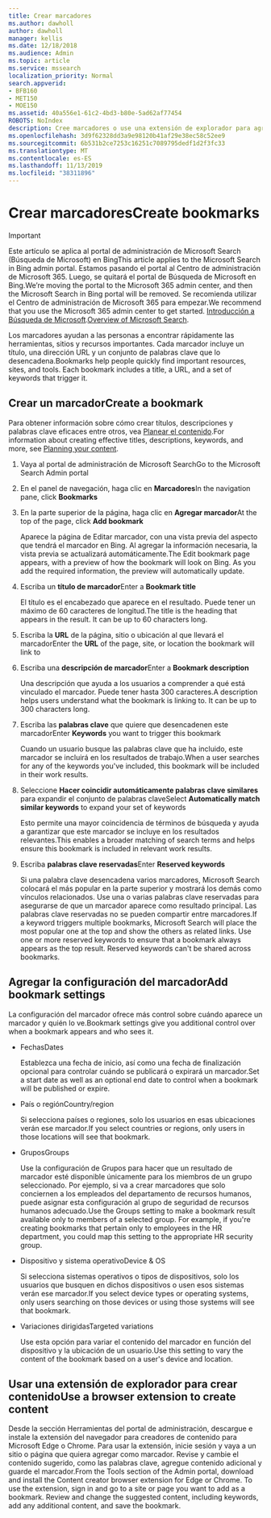 ```yaml
---
title: Crear marcadores
ms.author: dawholl
author: dawholl
manager: kellis
ms.date: 12/18/2018
ms.audience: Admin
ms.topic: article
ms.service: mssearch
localization_priority: Normal
search.appverid:
- BFB160
- MET150
- MOE150
ms.assetid: 40a556e1-61c2-4bd3-b80e-5ad62af77454
ROBOTS: NoIndex
description: Cree marcadores o use una extensión de explorador para agregarlos a los resultados de trabajo de Microsoft Search
ms.openlocfilehash: 3d9f62328dd3a9e98120b41af29e38ec58c52ee9
ms.sourcegitcommit: 6b531b2ce7253c16251c7089795dedf1d2f3fc33
ms.translationtype: MT
ms.contentlocale: es-ES
ms.lasthandoff: 11/13/2019
ms.locfileid: "38311896"
---
```

# <a name="create-bookmarks"></a><span data-ttu-id="a8fdf-103">Crear marcadores</span><span class="sxs-lookup"><span data-stu-id="a8fdf-103">Create bookmarks</span></span>

> [!IMPORTANT]
> <span data-ttu-id="a8fdf-104">Este artículo se aplica al portal de administración de Microsoft Search (Búsqueda de Microsoft) en Bing</span><span class="sxs-lookup"><span data-stu-id="a8fdf-104">This article applies to the Microsoft Search in Bing admin portal.</span></span> <span data-ttu-id="a8fdf-105">Estamos pasando el portal al Centro de administración de Microsoft 365. Luego, se quitará el portal de Búsqueda de Microsoft en Bing.</span><span class="sxs-lookup"><span data-stu-id="a8fdf-105">We’re moving the portal to the Microsoft 365 admin center, and then the Microsoft Search in Bing portal will be removed.</span></span> <span data-ttu-id="a8fdf-106">Se recomienda utilizar el Centro de administración de Microsoft 365 para empezar.</span><span class="sxs-lookup"><span data-stu-id="a8fdf-106">We recommend that you use the Microsoft 365 admin center to get started.</span></span> <span data-ttu-id="a8fdf-107">[Introducción a Búsqueda de Microsoft](overview-microsoft-search.md).</span><span class="sxs-lookup"><span data-stu-id="a8fdf-107">[Overview of Microsoft Search](overview-microsoft-search.md).</span></span>
    
<span data-ttu-id="a8fdf-p102">Los marcadores ayudan a las personas a encontrar rápidamente las herramientas, sitios y recursos importantes. Cada marcador incluye un título, una dirección URL y un conjunto de palabras clave que lo desencadena.</span><span class="sxs-lookup"><span data-stu-id="a8fdf-p102">Bookmarks help people quickly find important resources, sites, and tools. Each bookmark includes a title, a URL, and a set of keywords that trigger it.</span></span>
  
## <a name="create-a-bookmark"></a><span data-ttu-id="a8fdf-110">Crear un marcador</span><span class="sxs-lookup"><span data-stu-id="a8fdf-110">Create a bookmark</span></span>

<span data-ttu-id="a8fdf-111">Para obtener información sobre cómo crear títulos, descripciones y palabras clave eficaces entre otros, vea [Planear el contenido](plan-your-content.md).</span><span class="sxs-lookup"><span data-stu-id="a8fdf-111">For information about creating effective titles, descriptions, keywords, and more, see [Planning your content](plan-your-content.md).</span></span>
  
1. <span data-ttu-id="a8fdf-112">Vaya al portal de administración de Microsoft Search</span><span class="sxs-lookup"><span data-stu-id="a8fdf-112">Go to the Microsoft Search Admin portal</span></span>
    
2. <span data-ttu-id="a8fdf-113">En el panel de navegación, haga clic en **Marcadores**</span><span class="sxs-lookup"><span data-stu-id="a8fdf-113">In the navigation pane, click **Bookmarks**</span></span>
    
3. <span data-ttu-id="a8fdf-114">En la parte superior de la página, haga clic en **Agregar marcador**</span><span class="sxs-lookup"><span data-stu-id="a8fdf-114">At the top of the page, click **Add bookmark**</span></span>
    
    <span data-ttu-id="a8fdf-p103">Aparece la página de Editar marcador, con una vista previa del aspecto que tendrá el marcador en Bing. Al agregar la información necesaria, la vista previa se actualizará automáticamente.</span><span class="sxs-lookup"><span data-stu-id="a8fdf-p103">The Edit bookmark page appears, with a preview of how the bookmark will look on Bing. As you add the required information, the preview will automatically update.</span></span>
    
4. <span data-ttu-id="a8fdf-117">Escriba un **título de marcador**</span><span class="sxs-lookup"><span data-stu-id="a8fdf-117">Enter a **Bookmark title**</span></span>
    
    <span data-ttu-id="a8fdf-p104">El título es el encabezado que aparece en el resultado. Puede tener un máximo de 60 caracteres de longitud.</span><span class="sxs-lookup"><span data-stu-id="a8fdf-p104">The title is the heading that appears in the result. It can be up to 60 characters long.</span></span>
    
5. <span data-ttu-id="a8fdf-120">Escriba la **URL** de la página, sitio o ubicación al que llevará el marcador</span><span class="sxs-lookup"><span data-stu-id="a8fdf-120">Enter the **URL** of the page, site, or location the bookmark will link to</span></span> 
    
6. <span data-ttu-id="a8fdf-121">Escriba una **descripción de marcador**</span><span class="sxs-lookup"><span data-stu-id="a8fdf-121">Enter a **Bookmark description**</span></span>
    
    <span data-ttu-id="a8fdf-p105">Una descripción que ayuda a los usuarios a comprender a qué está vinculado el marcador. Puede tener hasta 300 caracteres.</span><span class="sxs-lookup"><span data-stu-id="a8fdf-p105">A description helps users understand what the bookmark is linking to. It can be up to 300 characters long.</span></span>
    
7. <span data-ttu-id="a8fdf-124">Escriba las **palabras clave** que quiere que desencadenen este marcador</span><span class="sxs-lookup"><span data-stu-id="a8fdf-124">Enter **Keywords** you want to trigger this bookmark</span></span> 
    
    <span data-ttu-id="a8fdf-125">Cuando un usuario busque las palabras clave que ha incluido, este marcador se incluirá en los resultados de trabajo.</span><span class="sxs-lookup"><span data-stu-id="a8fdf-125">When a user searches for any of the keywords you've included, this bookmark will be included in their work results.</span></span>
    
8. <span data-ttu-id="a8fdf-126">Seleccione **Hacer coincidir automáticamente palabras clave similares** para expandir el conjunto de palabras clave</span><span class="sxs-lookup"><span data-stu-id="a8fdf-126">Select **Automatically match similar keywords** to expand your set of keywords</span></span> 
    
    <span data-ttu-id="a8fdf-127">Esto permite una mayor coincidencia de términos de búsqueda y ayuda a garantizar que este marcador se incluye en los resultados relevantes.</span><span class="sxs-lookup"><span data-stu-id="a8fdf-127">This enables a broader matching of search terms and helps ensure this bookmark is included in relevant work results.</span></span>
    
9. <span data-ttu-id="a8fdf-128">Escriba **palabras clave reservadas**</span><span class="sxs-lookup"><span data-stu-id="a8fdf-128">Enter **Reserved keywords**</span></span>
    
    <span data-ttu-id="a8fdf-p106">Si una palabra clave desencadena varios marcadores, Microsoft Search colocará el más popular en la parte superior y mostrará los demás como vínculos relacionados. Use una o varias palabras clave reservadas para asegurarse de que un marcador aparece como resultado principal. Las palabras clave reservadas no se pueden compartir entre marcadores.</span><span class="sxs-lookup"><span data-stu-id="a8fdf-p106">If a keyword triggers multiple bookmarks, Microsoft Search will place the most popular one at the top and show the others as related links. Use one or more reserved keywords to ensure that a bookmark always appears as the top result. Reserved keywords can't be shared across bookmarks.</span></span>
    
## <a name="add-bookmark-settings"></a><span data-ttu-id="a8fdf-132">Agregar la configuración del marcador</span><span class="sxs-lookup"><span data-stu-id="a8fdf-132">Add bookmark settings</span></span>

<span data-ttu-id="a8fdf-133">La configuración del marcador ofrece más control sobre cuándo aparece un marcador y quién lo ve.</span><span class="sxs-lookup"><span data-stu-id="a8fdf-133">Bookmark settings give you additional control over when a bookmark appears and who sees it.</span></span>
  
- <span data-ttu-id="a8fdf-134">Fechas</span><span class="sxs-lookup"><span data-stu-id="a8fdf-134">Dates</span></span>
    
    <span data-ttu-id="a8fdf-135">Establezca una fecha de inicio, así como una fecha de finalización opcional para controlar cuándo se publicará o expirará un marcador.</span><span class="sxs-lookup"><span data-stu-id="a8fdf-135">Set a start date as well as an optional end date to control when a bookmark will be published or expire.</span></span> 
    
- <span data-ttu-id="a8fdf-136">País o región</span><span class="sxs-lookup"><span data-stu-id="a8fdf-136">Country/region</span></span>
    
    <span data-ttu-id="a8fdf-137">Si selecciona países o regiones, solo los usuarios en esas ubicaciones verán ese marcador.</span><span class="sxs-lookup"><span data-stu-id="a8fdf-137">If you select countries or regions, only users in those locations will see that bookmark.</span></span>
    
- <span data-ttu-id="a8fdf-138">Grupos</span><span class="sxs-lookup"><span data-stu-id="a8fdf-138">Groups</span></span>
    
    <span data-ttu-id="a8fdf-p107">Use la configuración de Grupos para hacer que un resultado de marcador esté disponible únicamente para los miembros de un grupo seleccionado. Por ejemplo, si va a crear marcadores que solo conciernen a los empleados del departamento de recursos humanos, puede asignar esta configuración al grupo de seguridad de recursos humanos adecuado.</span><span class="sxs-lookup"><span data-stu-id="a8fdf-p107">Use the Groups setting to make a bookmark result available only to members of a selected group. For example, if you're creating bookmarks that pertain only to employees in the HR department, you could map this setting to the appropriate HR security group.</span></span>
    
- <span data-ttu-id="a8fdf-141">Dispositivo y sistema operativo</span><span class="sxs-lookup"><span data-stu-id="a8fdf-141">Device &amp; OS</span></span>
    
    <span data-ttu-id="a8fdf-142">Si selecciona sistemas operativos o tipos de dispositivos, solo los usuarios que busquen en dichos dispositivos o usen esos sistemas verán ese marcador.</span><span class="sxs-lookup"><span data-stu-id="a8fdf-142">If you select device types or operating systems, only users searching on those devices or using those systems will see that bookmark.</span></span>
    
- <span data-ttu-id="a8fdf-143">Variaciones dirigidas</span><span class="sxs-lookup"><span data-stu-id="a8fdf-143">Targeted variations</span></span>
    
    <span data-ttu-id="a8fdf-144">Use esta opción para variar el contenido del marcador en función del dispositivo y la ubicación de un usuario.</span><span class="sxs-lookup"><span data-stu-id="a8fdf-144">Use this setting to vary the content of the bookmark based on a user's device and location.</span></span>
    
## <a name="use-a-browser-extension-to-create-content"></a><span data-ttu-id="a8fdf-145">Usar una extensión de explorador para crear contenido</span><span class="sxs-lookup"><span data-stu-id="a8fdf-145">Use a browser extension to create content</span></span>

<span data-ttu-id="a8fdf-p108">Desde la sección Herramientas del portal de administración, descargue e instale la extensión del navegador para creadores de contenido para Microsoft Edge o Chrome. Para usar la extensión, inicie sesión y vaya a un sitio o página que quiera agregar como marcador. Revise y cambie el contenido sugerido, como las palabras clave, agregue contenido adicional y guarde el marcador.</span><span class="sxs-lookup"><span data-stu-id="a8fdf-p108">From the Tools section of the Admin portal, download and install the Content creator browser extension for Edge or Chrome. To use the extension, sign in and go to a site or page you want to add as a bookmark. Review and change the suggested content, including keywords, add any additional content, and save the bookmark.</span></span>